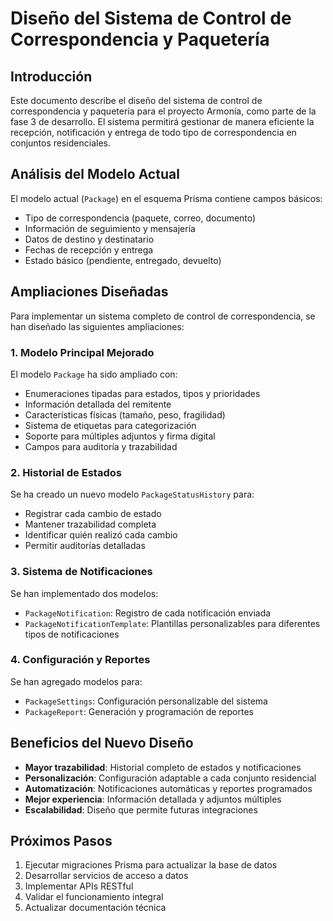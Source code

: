 # Diseño del Sistema de Control de Correspondencia y Paquetería

## Introducción

Este documento describe el diseño del sistema de control de correspondencia y paquetería para el proyecto Armonía, como parte de la fase 3 de desarrollo. El sistema permitirá gestionar de manera eficiente la recepción, notificación y entrega de todo tipo de correspondencia en conjuntos residenciales.

## Análisis del Modelo Actual

El modelo actual (`Package`) en el esquema Prisma contiene campos básicos:
- Tipo de correspondencia (paquete, correo, documento)
- Información de seguimiento y mensajería
- Datos de destino y destinatario
- Fechas de recepción y entrega
- Estado básico (pendiente, entregado, devuelto)

## Ampliaciones Diseñadas

Para implementar un sistema completo de control de correspondencia, se han diseñado las siguientes ampliaciones:

### 1. Modelo Principal Mejorado

El modelo `Package` ha sido ampliado con:
- Enumeraciones tipadas para estados, tipos y prioridades
- Información detallada del remitente
- Características físicas (tamaño, peso, fragilidad)
- Sistema de etiquetas para categorización
- Soporte para múltiples adjuntos y firma digital
- Campos para auditoría y trazabilidad

### 2. Historial de Estados

Se ha creado un nuevo modelo `PackageStatusHistory` para:
- Registrar cada cambio de estado
- Mantener trazabilidad completa
- Identificar quién realizó cada cambio
- Permitir auditorías detalladas

### 3. Sistema de Notificaciones

Se han implementado dos modelos:
- `PackageNotification`: Registro de cada notificación enviada
- `PackageNotificationTemplate`: Plantillas personalizables para diferentes tipos de notificaciones

### 4. Configuración y Reportes

Se han agregado modelos para:
- `PackageSettings`: Configuración personalizable del sistema
- `PackageReport`: Generación y programación de reportes

## Beneficios del Nuevo Diseño

- **Mayor trazabilidad**: Historial completo de estados y notificaciones
- **Personalización**: Configuración adaptable a cada conjunto residencial
- **Automatización**: Notificaciones automáticas y reportes programados
- **Mejor experiencia**: Información detallada y adjuntos múltiples
- **Escalabilidad**: Diseño que permite futuras integraciones

## Próximos Pasos

1. Ejecutar migraciones Prisma para actualizar la base de datos
2. Desarrollar servicios de acceso a datos
3. Implementar APIs RESTful
4. Validar el funcionamiento integral
5. Actualizar documentación técnica
